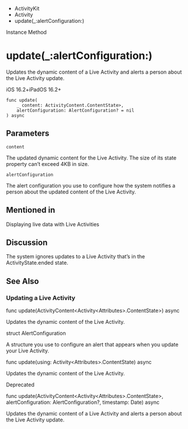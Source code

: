 

- ActivityKit
- Activity
-  update(\_:alertConfiguration:) 

Instance Method

# update(\_:alertConfiguration:)

Updates the dynamic content of a Live Activity and alerts a person about the Live Activity update.

iOS 16.2+iPadOS 16.2+

``` source
func update(
    _ content: ActivityContent.ContentState>,
    alertConfiguration: AlertConfiguration? = nil
) async
```

## Parameters 

`content`  

The updated dynamic content for the Live Activity. The size of its state property can’t exceed 4KB in size.

`alertConfiguration`  

The alert configuration you use to configure how the system notifies a person about the updated content of the Live Activity.

## Mentioned in 

Displaying live data with Live Activities

## Discussion

The system ignores updates to a Live Activity that’s in the ActivityState.ended state.

## See Also

### Updating a Live Activity

func update(ActivityContent&lt;Activity&lt;Attributes>.ContentState>) async

Updates the dynamic content of the Live Activity.

struct AlertConfiguration

A structure you use to configure an alert that appears when you update your Live Activity.

func update(using: Activity&lt;Attributes>.ContentState) async

Updates the dynamic content of the Live Activity.

Deprecated

func update(ActivityContent&lt;Activity&lt;Attributes>.ContentState>, alertConfiguration: AlertConfiguration?, timestamp: Date) async

Updates the dynamic content of a Live Activity and alerts a person about the Live Activity update.

